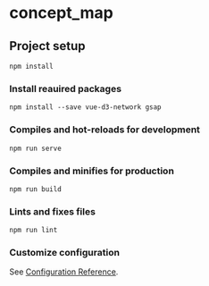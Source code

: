 # concept_map

## Project setup
```
npm install
```
### Install reauired packages 
```
npm install --save vue-d3-network gsap
```
### Compiles and hot-reloads for development
```
npm run serve
```

### Compiles and minifies for production
```
npm run build
```

### Lints and fixes files
```
npm run lint
```

### Customize configuration
See [Configuration Reference](https://cli.vuejs.org/config/).

